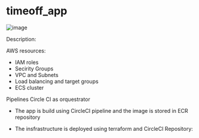 # timeoff_app

![image](https://user-images.githubusercontent.com/69277093/160595716-0cd55462-8154-4bd1-9f3f-7dc83a7f1641.png)

Description:

AWS resources:

- IAM roles
- Secirity Groups
- VPC and Subnets
- Load balancing and target groups
- ECS cluster

Pipelines
Circle CI as orquestrator

- The app is build using CircleCI pipeline and the image is stored in ECR repository

- The insfrastructure is deployed using terraform and CircleCI
Repository:


